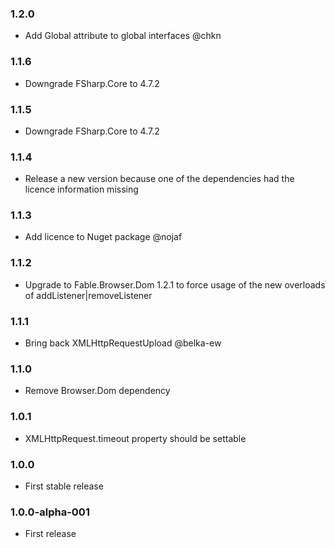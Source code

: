 ### 1.2.0

* Add Global attribute to global interfaces @chkn

### 1.1.6

* Downgrade FSharp.Core to 4.7.2

### 1.1.5

* Downgrade FSharp.Core to 4.7.2

### 1.1.4

* Release a new version because one of the dependencies had the licence information missing

### 1.1.3

* Add licence to Nuget package @nojaf

### 1.1.2

* Upgrade to Fable.Browser.Dom 1.2.1 to force usage of the new overloads of addListener|removeListener

### 1.1.1

* Bring back XMLHttpRequestUpload @belka-ew

### 1.1.0

* Remove Browser.Dom dependency

### 1.0.1

* XMLHttpRequest.timeout property should be settable

### 1.0.0

* First stable release

### 1.0.0-alpha-001

* First release
